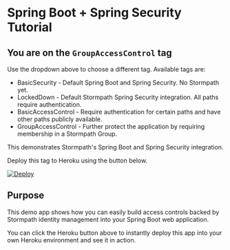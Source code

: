 # Spring Boot + Spring Security Tutorial

## You are on the `GroupAccessControl` tag

Use the dropdown above to choose a different tag. Available tags are:

* BasicSecurity - Default Spring Boot and Spring Security. No Stormpath yet.
* LockedDown - Default Stormpath Spring Security integration. All paths require authentication.
* BasicAccessControl - Require authentication for certain paths and have other paths publicly available.
* GroupAccessControl - Further protect the application by requiring membership in a Stormpath Group.

This demonstrates Stormpath's Spring Boot and Spring Security integration.

Deploy this tag to Heroku using the button below.

[![Deploy](https://www.herokucdn.com/deploy/button.png)](https://heroku.com/deploy)

## Purpose

This demo app shows how you can easily build access controls backed by Stormpath identity management into your Spring Boot web application.

You can click the Heroku button above to instantly deploy this app into your own Heroku environment and see it in action. 
